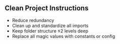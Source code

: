 ## Clean Project Instructions

- Reduce redundancy
- Clean up and standardize all imports
- Keep folder structure ≤2 levels deep
- Replace all magic values with constants or config
